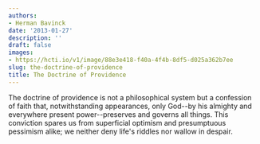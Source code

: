 ```yaml
---
authors:
- Herman Bavinck
date: '2013-01-27'
description: ''
draft: false
images:
- https://hcti.io/v1/image/88e3e418-f40a-4f4b-8df5-d025a362b7ee
slug: the-doctrine-of-providence
title: The Doctrine of Providence
---
```


The doctrine of providence is not a philosophical system but a confession of faith that, notwithstanding appearances, only God--by his almighty and everywhere present power--preserves and governs all things. This conviction spares us from superficial optimism and presumptuous pessimism alike; we neither deny life's riddles nor wallow in despair.